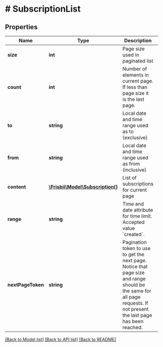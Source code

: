 # # SubscriptionList

## Properties

Name | Type | Description | Notes
------------ | ------------- | ------------- | -------------
**size** | **int** | Page size used in paginated list |
**count** | **int** | Number of elements in current page. If less than page size it is the last page. |
**to** | **string** | Local date and time range used as to (exclusive) |
**from** | **string** | Local date and time range used as from (inclusive) |
**content** | [**\Frisbii\Model\Subscription[]**](Subscription.md) | List of subscriptions for current page |
**range** | **string** | Time and date attribute for time limit. Accepted value &#x60;created&#x60;. | [optional] [default to 'created']
**nextPageToken** | **string** | Pagination token to use to get the next page. Notice that page size and range should be the same for all page requests. If not present the last page has been reached. | [optional]

[[Back to Model list]](../../README.md#models) [[Back to API list]](../../README.md#endpoints) [[Back to README]](../../README.md)

